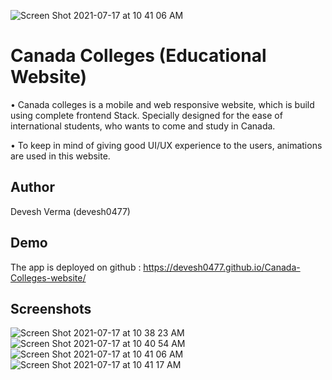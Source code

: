 ![Screen Shot 2021-07-17 at 10 41 06 AM](https://user-images.githubusercontent.com/55842034/126040586-a4b50ab3-e3c7-4b97-925d-18560a2a38a8.png)
# Canada Colleges (Educational Website)

• Canada colleges is a mobile and web responsive website, which is build using complete frontend Stack. Specially designed for the ease of international students, who wants to come and study in Canada.

• To keep in mind of giving good UI/UX experience to the users, animations are used in this website.
## Author

Devesh Verma (devesh0477)

## Demo 

The app is deployed on github : https://devesh0477.github.io/Canada-Colleges-website/

## Screenshots 
![Screen Shot 2021-07-17 at 10 38 23 AM](https://user-images.githubusercontent.com/55842034/126040600-fa8ea22f-9784-4660-b809-2759837d5e65.png)
![Screen Shot 2021-07-17 at 10 40 54 AM](https://user-images.githubusercontent.com/55842034/126040602-6a3d3291-49c9-418b-b27e-9eafee3a5827.png)
![Screen Shot 2021-07-17 at 10 41 06 AM](https://user-images.githubusercontent.com/55842034/126040603-ab51d9ea-c71f-4ac2-81cb-4c1270156559.png)
![Screen Shot 2021-07-17 at 10 41 17 AM](https://user-images.githubusercontent.com/55842034/126040604-d665f978-7995-4e2c-9b87-7447812b5d48.png)
